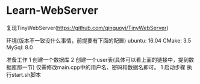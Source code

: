 # Learn-WebServer
复现TinyWebServer(https://github.com/qinguoyi/TinyWebServer)

环境(版本不一致没什么事情，前提要有下面的配置)
ubuntu: 16.04
CMake: 3.5
MySql: 8.0

准备工作
1 创建一个数据库
2 创建一个user表(具体可以看上面的链接中，提到数据库那一节)
仅需修改main.cpp中的用户名、密码和数据名即可。
1 启动步骤
  执行start.sh脚本
